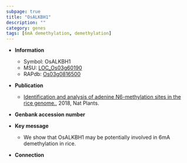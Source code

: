 ```yaml
---
subpage: true
title: "OsALKBH1"
description: ""
category: genes
tags: [6mA demethylation, demethylation]
---
```


* **Information**  
    + Symbol: OsALKBH1  
    + MSU: [LOC_Os03g60190](http://rice.plantbiology.msu.edu/cgi-bin/ORF_infopage.cgi?orf=LOC_Os03g60190)  
    + RAPdb: [Os03g0816500](http://rapdb.dna.affrc.go.jp/viewer/gbrowse_details/irgsp1?name=Os03g0816500)  

* **Publication**  
    + [Identification and analysis of adenine N6-methylation sites in the rice genome.](http://www.ncbi.nlm.nih.gov/pubmed?term=Identification+and+analysis+of+adenine+N6-methylation+sites+in+the+rice+genome.%5BTitle%5D), 2018, Nat Plants.

* **Genbank accession number**  

* **Key message**  
    + We show that OsALKBH1 may be potentially involved in 6mA demethylation in rice.

* **Connection**  



